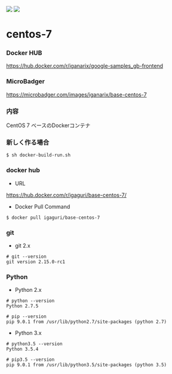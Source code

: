 [![](https://images.microbadger.com/badges/image/iganarix/base-centos-7.svg)](https://microbadger.com/images/iganarix/base-centos-7 "Get your own image badge on microbadger.com") [![](https://images.microbadger.com/badges/version/iganarix/base-centos-7.svg)](https://microbadger.com/images/iganarix/base-centos-7 "Get your own version badge on microbadger.com")

# centos-7

### Docker HUB

https://hub.docker.com/r/iganarix/google-samples_gb-frontend

### MicroBadger

https://microbadger.com/images/iganarix/base-centos-7

### 内容

CentOS 7 ベースのDockerコンテナ

### 新しく作る場合

```
$ sh docker-build-run.sh
```

### docker hub

+ URL

https://hub.docker.com/r/igaguri/base-centos-7/

+ Docker Pull Command

```
$ docker pull igaguri/base-centos-7
```

### git

+ git 2.x

```
# git --version
git version 2.15.0-rc1
```

### Python

+ Python 2.x

```
# python --version
Python 2.7.5

# pip --version
pip 9.0.1 from /usr/lib/python2.7/site-packages (python 2.7)
```

+ Python 3.x

```
# python3.5 --version
Python 3.5.4

# pip3.5 --version
pip 9.0.1 from /usr/lib/python3.5/site-packages (python 3.5)
```

